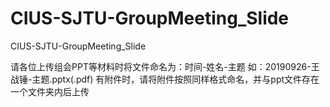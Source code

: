 # CIUS-SJTU-GroupMeeting_Slide
CIUS-SJTU-GroupMeeting_Slide

请各位上传组会PPT等材料时将文件命名为：时间-姓名-主题 如：20190926-王战锤-主题.pptx(.pdf)
有附件时，请将附件按照同样格式命名，并与ppt文件存在一个文件夹内后上传
